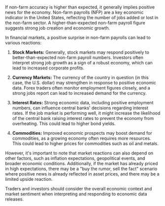 If non-farm accuracy is higher than expected, it generally implies positive news for the economy. Non-farm payrolls (NFP) are a key economic indicator in the United States, reflecting the number of jobs added or lost in the non-farm sector. A higher-than-expected non-farm payroll figure suggests strong job creation and economic growth.

In financial markets, a positive surprise in non-farm payrolls can lead to various reactions:

1. **Stock Markets:** Generally, stock markets may respond positively to better-than-expected non-farm payroll numbers. Investors often interpret strong job growth as a sign of a robust economy, which can lead to increased corporate profits.

2. **Currency Markets:** The currency of the country in question (in this case, the U.S. dollar) may strengthen in response to positive economic data. Forex traders often monitor employment figures closely, and a strong jobs report can lead to increased demand for the currency.

3. **Interest Rates:** Strong economic data, including positive employment numbers, can influence central banks' decisions regarding interest rates. If the job market is performing well, it might increase the likelihood of the central bank raising interest rates to prevent the economy from overheating. This could lead to higher bond yields.

4. **Commodities:** Improved economic prospects may boost demand for commodities, as a growing economy often requires more resources. This could lead to higher prices for commodities such as oil and metals.

However, it's important to note that market reactions can also depend on other factors, such as inflation expectations, geopolitical events, and broader economic conditions. Additionally, if the market has already priced in high expectations, there may be a "buy the rumor, sell the fact" scenario where positive news is already reflected in asset prices, and there may be a limited upside reaction.

Traders and investors should consider the overall economic context and market sentiment when interpreting and responding to economic data releases.